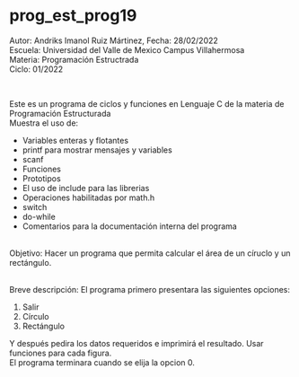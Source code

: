 # prog_est_prog19
Autor: Andriks Imanol Ruiz Mártinez, Fecha: 28/02/2022 <br>
Escuela: Universidad del Valle de Mexico Campus Villahermosa <br>
Materia: Programación Estructrada <br>
Ciclo: 01/2022</p>
<br>
<p>Este es un programa de ciclos y funciones en Lenguaje C de la materia de Programación Estructurada<br>
Muestra el uso de:
  <ul>
    <li>Variables enteras y flotantes</li>
    <li>printf para mostrar mensajes y variables</li>
    <li>scanf</li>
    <li>Funciones</li>
    <li>Prototipos</li>
    <li>El uso de include para las librerias</li>
    <li>Operaciones habilitadas por math.h</li>
    <li>switch</li>
    <li>do-while</li>
    <li>Comentarios para la documentación interna del programa</li>
    </ul>
    </p>
<br>
Objetivo: Hacer un programa que permita calcular el área de un círuclo y un rectángulo.
<br>
<br>
<p>Breve descripción:
El programa primero presentara las siguientes opciones:
<ol>
 <li>Salir</li>
 <li>Círculo</li>
 <li>Rectángulo</li>
 </ol>
 Y después pedira los datos requeridos e imprimirá el resultado.
Usar funciones para cada figura.
<br>
El programa terminara cuando se elija la opcion 0.
<br>
</p>
